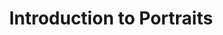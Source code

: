 ---
title: Introduction to Portraits
slides:
  - title: Introduction to Portraits
    content_markdown: '# Introduction to Portraits'
    background_color: '#a3e297'
    background_image:
    background_size: cover
  - title: Portrait/ Self Portrait
    content_markdown: >-
      Portrait: A painting, drawing, photograph, engraving, or sculpture of a
      person, especially one depicting only the face or head and shoulders. A
      broader definition of portraits can include things like animals or groups
      of people.&nbsp;


      Self-portrait: A portrait of an artist produced or created by that
      artist.&nbsp;


      &nbsp;
    background_color: '#a3e297'
    background_image:
    background_size: cover
  - title:
    content_markdown:
    background_color: '#a3e297'
    background_image:
    background_size: cover
  - title: Frida Kahlo
    content_markdown: >-
      ## Frida Kahlo


      Mexican, Born 1907. Best known for her self portraits that she completed
      after being confined to bed for three months following a bus
      accident.&nbsp;


      Work 1:&nbsp;&nbsp;


      Work 2:&nbsp;


      Work 3:&nbsp;


      Work 4:


      (Sources linked to artwork names)
    background_color: '#a3e297'
    background_image:
    background_size: cover
  - title:
    content_markdown:
    background_color: '#a3e297'
    background_image:
    background_size: cover
  - title:
    content_markdown:
    background_color: '#a3e297'
    background_image:
    background_size: cover
  - title:
    content_markdown:
    background_color: '#a3e297'
    background_image:
    background_size: cover
  - title: Kihende Wiley
    content_markdown: >-
      ## Kihende Wiley&nbsp;


      American, born 1977. Best known for his large oil paintings depicting
      African American Men in classical poses.&nbsp;


      Work 1: &nbsp;[Saint Adrian, 2006](https://kehindewiley.com/works/scenic/)


      Work 2: [Ice T,
      2005](http://camscadiblog.blogspot.com/2012/08/kehinde-wiley-and-inter-textuality.html)


      Work 3:&nbsp;[President Barack Obama,
      2018](https://npg.si.edu/object/npg_NPG.2018.16?destination=edan-search/default_search%3Freturn_all%3D1%26edan_local%3D1%26edan_q%3DOBAMA)


      (Sources linked to artwork names)
    background_color: '#a3e297'
    background_image:
    background_size: cover
  - title:
    content_markdown:
    background_color: '#a3e297'
    background_image: /uploads/introduction-to-portraits/7.PNG
    background_size: contain
  - title: Ice T
    content_markdown:
    background_color: '#a3e297'
    background_image: /uploads/introduction-to-portraits/5.PNG
    background_size: contain
  - title: 'President Barack Obama, 2018'
    content_markdown:
    background_color: '#a3e297'
    background_image: /uploads/introduction-to-portraits/capture4-1.PNG
    background_size: contain
  - title: 'Kehinde Wiley: The art of presidential portraits'
    content_markdown: >-
      ## Kehinde Wiley: The art of presidential portraits


      [https://www.youtube.com/watch?v=XjRHbwrn4wA](https://www.youtube.com/watch?v=XjRHbwrn4wA)
    background_color: '#a3e297'
    background_image: /uploads/introduction-to-portraits/capture3.PNG
    background_size: cover
  - title:
    content_markdown:
    background_color: '#a3e297'
    background_image:
    background_size: cover
  - title:
    content_markdown:
    background_color: '#a3e297'
    background_image:
    background_size: cover
  - title:
    content_markdown:
    background_color: '#a3e297'
    background_image:
    background_size: cover
  - title:
    content_markdown:
    background_color: '#a3e297'
    background_image:
    background_size: cover
  - title:
    content_markdown:
    background_color: '#a3e297'
    background_image:
    background_size: cover
  - title: Sources
    content_markdown:
    background_color: '#a3e297'
    background_image:
    background_size: cover
  - title:
    content_markdown:
    background_color: '#a3e297'
    background_image:
    background_size: cover
  - title:
    content_markdown:
    background_color: '#a3e297'
    background_image:
    background_size: cover
  - title: How to Draw the Head from Any Angle
    content_markdown: >-
      ## How to Draw the Head from Any Angle


      [youtube.com/watch?v=1EPNYWeEf1U&t=0s](youtube.com/watch?v=1EPNYWeEf1U&amp;t=0s)


      &nbsp;
    background_color: '#a3e297'
    background_image: /uploads/introduction-to-portraits/capture2.PNG
    background_size: cover
tags:
---